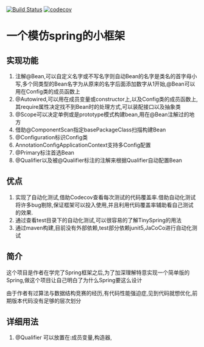 [![Build Status](https://travis-ci.org/Vant1032/TinySpring.svg?branch=master)](https://travis-ci.org/Vant1032/TinySpring)
[![codecov](https://codecov.io/gh/Vant1032/TinySpring/branch/master/graph/badge.svg)](https://codecov.io/gh/Vant1032/TinySpring)

# 一个模仿spring的小框架

## 实现功能
1. 注解@Bean,可以自定义名字或不写名字则自动Bean的名字是类名的首字母小写,多个同类型的Bean名字为从原来的名字后面添加数字从1开始,@Bean可以用在Config类的成员函数上
2. @Autowired,可以用在成员变量或constructor上,以及Config类的成员函数上,其require属性决定找不到Bean时的处理方式,可以装配接口以及抽象类
3. @Scope可以决定单例或是prototype模式构建bean,用在@Bean注解过的地方
4. 借助@ComponentScan指定basePackageClass扫描构建Bean
5. @Configuration标识Config类
6. AnnotationConfigApplicationContext支持多Config配置
7. @Primary标注首选Bean
8. @Qualifier以及被@Qualifier标注的注解来根据Qualifier自动配置Bean

## 优点
1. 实现了自动化测试,借助Codecov查看每次测试的代码覆盖率.借助自动化测试将许多bug剔除,保证框架可以投入使用,并且利用代码覆盖率辅助看自己测试的效果.
2. 通过查看test目录下的自动化测试,可以很容易的了解TinySpring的用法
3. 通过maven构建,目前没有外部依赖,test部分依赖junit5,JaCoCo进行自动化测试

## 简介
这个项目是作者在学完了Spring框架之后,为了加深理解特意实现一个简单版的Spring,做这个项目让自己明白了为什么Spring要这么设计

由于作者有过算法与数据结构竞赛的经历,有代码性能强迫症,见到代码就想优化,前期版本代码没有足够的层次划分

## 详细用法
1. @Qualifier 可以放置在:成员变量,构造器,